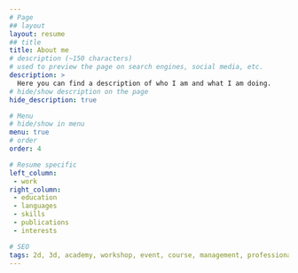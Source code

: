 ```yaml
---
# Page
## layout
layout: resume
## title
title: About me
# description (~150 characters)
# used to preview the page on search engines, social media, etc.
description: >
  Here you can find a description of who I am and what I am doing.
# hide/show description on the page
hide_description: true

# Menu
# hide/show in menu
menu: true
# order
order: 4

# Resume specific
left_column:
 - work
right_column:
 - education
 - languages
 - skills
 - publications
 - interests

# SEO
tags: 2d, 3d, academy, workshop, event, course, management, professional, resume
---
```

